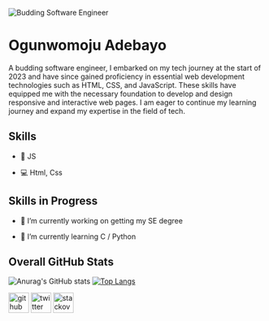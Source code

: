 ![Budding Software Engineer](https://pbs.twimg.com/profile_banners/1243393443201605634/1642376809/1080x360)

# Ogunwomoju Adebayo

A budding software engineer, I embarked on my tech journey at the start of 2023 and have since gained proficiency in essential web development technologies such as HTML, CSS, and JavaScript. These skills have equipped me with the necessary foundation to develop and design responsive and interactive web pages. I am eager to continue my learning journey and expand my expertise in the field of tech.

## Skills 

* 📱 JS

* 💻 Html, Css




## Skills in Progress
- 🔭 I’m currently working on getting my SE degree 

- 🌱 I’m currently learning C / Python  

## Overall GitHub Stats

![Anurag's GitHub stats](https://github-readme-stats.vercel.app/api?username=Bayovrosky&theme=dark&show_icons=true)
[![Top Langs](https://github-readme-stats.vercel.app/api/top-langs/?username=Bayovrosky&layout=compact)](https://github.com/Bayovrosky/github-readme-stats)

[<img src='https://cdn.jsdelivr.net/npm/simple-icons@3.0.1/icons/github.svg' alt='github' height='40'>](https://github.com/Bayovrosky)  [<img src='https://cdn.jsdelivr.net/npm/simple-icons@3.0.1/icons/twitter.svg' alt='twitter' height='40'>](https://twitter.com/Bayovrosky)  [<img src='https://cdn.jsdelivr.net/npm/simple-icons@3.0.1/icons/stackoverflow.svg' alt='stackoverflow' height='40'>](https://stackoverflow.com/users/Bayovrosky)  















